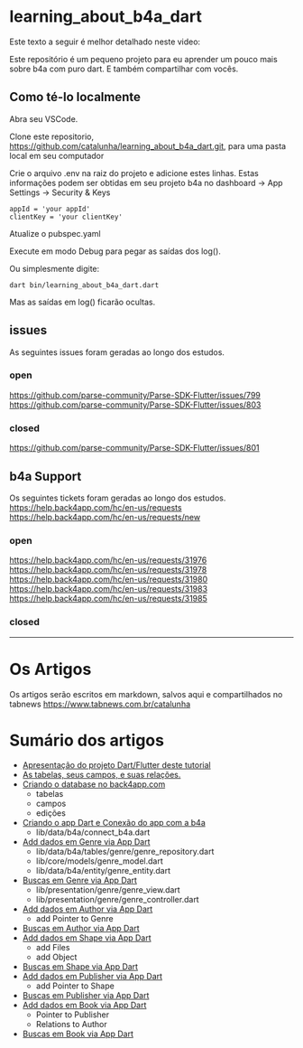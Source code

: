 # learning_about_b4a_dart

Este texto a seguir é melhor detalhado neste video: 

Este repositório é um pequeno projeto para eu aprender um pouco mais sobre b4a com puro dart. E também compartilhar com vocês.


## Como té-lo localmente
Abra seu VSCode.

Clone este repositorio, https://github.com/catalunha/learning_about_b4a_dart.git, para uma pasta local em seu computador

Crie o arquivo .env na raiz do projeto e adicione estes linhas. Estas informações podem ser obtidas em seu projeto b4a no dashboard -> App Settings -> Security & Keys 
```
appId = 'your appId'
clientKey = 'your clientKey'
```
Atualize o pubspec.yaml

Execute em modo Debug para pegar as saídas dos log().

Ou simplesmente digite:

`dart bin/learning_about_b4a_dart.dart`

Mas as saídas em log() ficarão ocultas.

## issues
As seguintes issues foram geradas ao longo dos estudos.

### open
https://github.com/parse-community/Parse-SDK-Flutter/issues/799
https://github.com/parse-community/Parse-SDK-Flutter/issues/803

### closed
https://github.com/parse-community/Parse-SDK-Flutter/issues/801

## b4a Support
Os seguintes tickets foram geradas ao longo dos estudos.
https://help.back4app.com/hc/en-us/requests
https://help.back4app.com/hc/en-us/requests/new

### open
https://help.back4app.com/hc/en-us/requests/31976
https://help.back4app.com/hc/en-us/requests/31978
https://help.back4app.com/hc/en-us/requests/31980
https://help.back4app.com/hc/en-us/requests/31983
https://help.back4app.com/hc/en-us/requests/31985

### closed

---

# Os Artigos
Os artigos serão escritos em markdown, salvos aqui e compartilhados no tabnews https://www.tabnews.com.br/catalunha

# Sumário dos artigos

* [Apresentação do projeto Dart/Flutter deste tutorial](/readmes/apresentacao.md)
* [As tabelas, seus campos, e suas relações.](readmes/tabelas.md)
* [Criando o database no back4app.com](readmes/database.md)
  * tabelas
  * campos
  * edições
* [Criando o app Dart e Conexão do app com a b4a](readmes/app.md)
  * lib/data/b4a/connect_b4a.dart
* [Add dados em Genre via App Dart](readmes/genre_dados.md)
  * lib/data/b4a/tables/genre/genre_repository.dart
  * lib/core/models/genre_model.dart
  * lib/data/b4a/entity/genre_entity.dart
* [Buscas em Genre via App Dart](readmes/genre_buscas.md)
  * lib/presentation/genre/genre_view.dart
  * lib/presentation/genre/genre_controller.dart
* [Add dados em Author via App Dart](readmes/author_dados.md)
  * add Pointer to Genre
* [Buscas em Author via App Dart](readmes/author_buscas.md)
* [Add dados em Shape via App Dart](readmes/shape_dados.md)
  * add Files
  * add Object
* [Buscas em Shape via App Dart](readmes/shape_buscas.md)
* [Add dados em Publisher via App Dart](readmes/publisher_dados.md)
  * add Pointer to Shape
* [Buscas em Publisher via App Dart](readmes/publisher_buscas.md)
* [Add dados em Book via App Dart](readmes/book_dados.md)
  * Pointer to Publisher
  * Relations to Author
* [Buscas em Book via App Dart](readmes/book_buscas.md)
